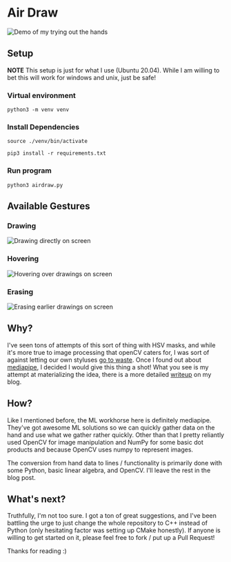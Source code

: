 # Air Draw
![Demo of my trying out the hands](./demo.gif)


## Setup
<b>NOTE</b> This setup is just for what I use (Ubuntu 20.04). While I am willing to bet this will work for windows and unix, just be safe!
### Virtual environment
`python3 -m venv venv`
### Install Dependencies
`source ./venv/bin/activate`

`pip3 install -r requirements.txt`
### Run program
`python3 airdraw.py`

## Available Gestures

### Drawing
![Drawing directly on screen](./demo_gifs/drawing.gif)

### Hovering
![Hovering over drawings on screen](./demo_gifs/hovering.gif)

### Erasing
![Erasing earlier drawings on screen](./demo_gifs/eraser.gif)

## Why?
I've seen tons of attempts of this sort of thing with HSV masks, and while it's more true to image processing that openCV caters for, I was sort of against letting our own styluses [go to waste](https://money.cnn.com/2015/09/10/technology/apple-pencil-steve-jobs-stylus/index.html).
Once I found out about [mediapipe](https://google.github.io/mediapipe/), I decided I would give this thing a shot! What you see is my attempt at materializing the idea, there is a more detailed [writeup](https://arefmalek.github.io/blog/Airdraw/) on my blog. 

## How?
Like I mentioned before, the ML workhorse here is definitely mediapipe. They've got awesome ML solutions so we can quickly gather data on the hand and use what we gather rather quickly. Other than that I pretty reliantly used OpenCV for image manipulation and NumPy for some basic dot products and because OpenCV uses numpy to represent images.

The conversion from hand data to lines / functionality is primarily done with some Python, basic linear algebra, and OpenCV. I'll leave the rest in the blog post. 

## What's next?
Truthfully, I'm not too sure. I got a ton of great suggestions, and I've been battling the urge to just change the whole repository to C++ instead of Python (only hesitating factor was setting up CMake honestly). If anyone is willing to get started on it, please feel free to fork / put up a Pull Request! 

Thanks for reading :)
